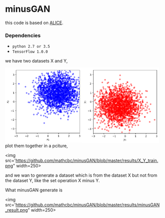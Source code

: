# minusGAN
this code is based on [ALICE](https://github.com/ChunyuanLI/ALICE).

### Dependencies
- `python 2.7 or 3.5`
- `TensorFlow 1.0.0`

we have two datasets X and Y,

<img src='https://github.com/mathcbc/minusGAN/blob/master/results/X_train.png' align="left" width=250>
<img src='https://github.com/mathcbc/minusGAN/blob/master/results/Y_train.png' align="left" width=250>

plot them together in a pciture,

<img src='https://github.com/mathcbc/minusGAN/blob/master/results/X_Y_train.png" width=250>

and we wan to generate a dataset which is from the dataset X but not from the dataset Y, like the set operation X minus Y.

What minusGAN generate is

<img src='https://github.com/mathcbc/minusGAN/blob/master/results/minusGAN_result.png" width=250>

